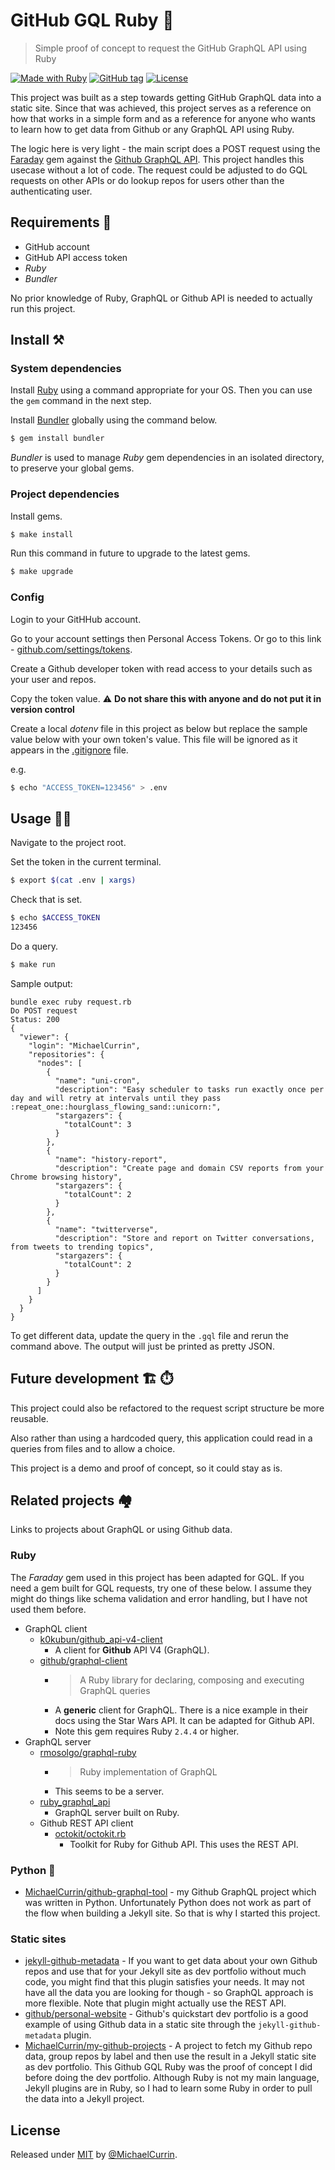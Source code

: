 # GitHub GQL Ruby 💎
> Simple proof of concept to request the GitHub GraphQL API using Ruby

[![Made with Ruby](https://img.shields.io/badge/Made%20with-Ruby-blue.svg)](https://www.ruby-lang.org)
[![GitHub tag](https://img.shields.io/github/tag/MichaelCurrin/github-gql-ruby.svg)](https://GitHub.com/MichaelCurrin/github-gql-ruby/tags/)
[![License](https://img.shields.io/badge/License-MIT-blue.svg)](#license)

This project was built as a step towards getting GitHub GraphQL data into a static site. Since that was achieved, this project serves as a reference on how that works in a simple form and as a reference for anyone who wants to learn how to get data from Github or any GraphQL API using Ruby.

The logic here is very light - the main script does a POST request using the [Faraday](https://lostisland.github.io/faraday/) gem against the [Github GraphQL API](https://developer.github.com/v4/). This project handles this usecase without a lot of code. The request could be adjusted to do GQL requests on other APIs or do lookup repos for users other than the authenticating user.


## Requirements 📝

- GitHub account
- GitHub API access token
- _Ruby_
- _Bundler_

No prior knowledge of Ruby, GraphQL or Github API is needed to actually run this project.


## Install ⚒

### System dependencies

Install [Ruby](https://www.ruby-lang.org/en/documentation/installation/#package-management-systems) using a command appropriate for your OS. Then you can use the `gem` command in the next step.

Install [Bundler](https://bundler.io/) globally using the command below.

```bash
$ gem install bundler
```

_Bundler_ is used to manage _Ruby_ gem dependencies in an isolated directory, to preserve your global gems.


### Project dependencies

Install gems.

```bash
$ make install
```

Run this command in future to upgrade to the latest gems.

```bash
$ make upgrade
```

### Config

Login to your GitHHub account.

Go to your account settings then Personal Access Tokens. Or go to this link - [github.com/settings/tokens](https://github.com/settings/tokens).

Create a Github developer token with read access to your details such as your user and repos.

Copy the token value. :warning: **Do not share this with anyone and do not put it in version control**

Create a local _dotenv_ file in this project as below but replace the sample value below with your own token's value. This file will be ignored as it appears in the [.gitignore](/.gitignore) file.

e.g.

```sh
$ echo "ACCESS_TOKEN=123456" > .env
```

## Usage 🏋️‍♂️

Navigate to the project root.

Set the token in the current terminal.

```sh
$ export $(cat .env | xargs)
```

Check that is set.

```sh
$ echo $ACCESS_TOKEN
123456
```

Do a query.

```sh
$ make run
```

Sample output:

```
bundle exec ruby request.rb
Do POST request
Status: 200
{
  "viewer": {
    "login": "MichaelCurrin",
    "repositories": {
      "nodes": [
        {
          "name": "uni-cron",
          "description": "Easy scheduler to tasks run exactly once per day and will retry at intervals until they pass :repeat_one::hourglass_flowing_sand::unicorn:",
          "stargazers": {
            "totalCount": 3
          }
        },
        {
          "name": "history-report",
          "description": "Create page and domain CSV reports from your Chrome browsing history",
          "stargazers": {
            "totalCount": 2
          }
        },
        {
          "name": "twitterverse",
          "description": "Store and report on Twitter conversations, from tweets to trending topics",
          "stargazers": {
            "totalCount": 2
          }
        }
      ]
    }
  }
}
```

To get different data, update the query in the `.gql` file and rerun the command above. The output will just be printed as pretty JSON.


## Future development 🏗 ⏱

This project could also be refactored to the request script structure be more reusable.

Also rather than using a hardcoded query, this application could read in a queries from files and to allow a choice.

This project is a demo and proof of concept, so it could stay as is.


## Related projects 🏘

Links to projects about GraphQL or using Github data.

### Ruby

The _Faraday_ gem used in this project has been adapted for GQL. If you need a gem built for GQL requests, try one of these below. I assume they might do things like schema validation and error handling, but I have not used them before.

- GraphQL client
    - [k0kubun/github_api-v4-client](https://github.com/k0kubun/github_api-v4-client)
        - A client for **Github** API V4 (GraphQL).
    - [github/graphql-client](https://github.com/github/graphql-client) 
        - > A Ruby library for declaring, composing and executing GraphQL queries 
        - A **generic** client for GraphQL. There is a nice example in their docs using the Star Wars API. It can be adapted for Github API.
      - Note this gem requires Ruby `2.4.4` or higher.
- GraphQL server
    - [rmosolgo/graphql-ruby](https://github.com/rmosolgo/graphql-ruby)
        - > Ruby implementation of GraphQL
        - This seems to be a server.
    - [ruby_graphql_api](https://github.com/michaeltelford/ruby_graphql_api)
        - GraphQL server built on Ruby.
    - Github REST API client
        - [octokit/octokit.rb](https://github.com/octokit/octokit.rb)
            - Toolkit for Ruby for Github API. This uses the REST API.

### Python 🐍

- [MichaelCurrin/github-graphql-tool](https://github.com/MichaelCurrin/github-graphql-tool) - my Github GraphQL project which was written in Python. Unfortunately Python does not work as part of the flow when building a Jekyll site. So that is why I started this project.


### Static sites

- [jekyll-github-metadata](https://github.com/jekyll/github-metadata) - If you want to get data about your own Github repos and use that for your Jekyll site as dev portfolio without much code, you might find that this plugin satisfies your needs. It may not have all the data you are looking for though - so GraphQL approach is more flexible. Note that plugin might actually use the REST API.
-  [github/personal-website](https://github.com/github/personal-website) - Github's quickstart dev portfolio is a good example of using Github data in a static site through the `jekyll-github-metadata` plugin.
- [MichaelCurrin/my-github-projects](https://github.com/MichaelCurrin/my-github-projects) - A project to fetch my Github repo data, group repos by label and then use the result in a Jekyll static site as dev portfolio. This Github GQL Ruby was the proof of concept I did before doing the dev portfolio. Although Ruby is not my main language, Jekyll plugins are in Ruby, so I had to learn some Ruby in order to pull the data into a Jekyll project.


## License

Released under [MIT](/LICENSE) by [@MichaelCurrin](https://github.com/MichaelCurrin).
